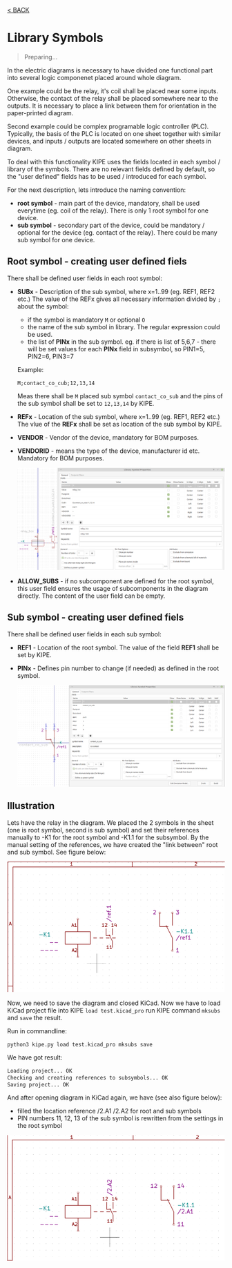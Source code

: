 [< BACK](../README.md)

# Library Symbols

> Preparing...

In the electric diagrams is necessary to have divided one functional part into several logic componenet placed around whole diagram. 

One example could be the relay, it's coil shall be placed near some inputs. Otherwise, the contact of the relay shall be placed somewhere near to the outputs. It is necessary to place a link between them for orientation in the paper-printed diagram. 

Second example could be complex programable logic controller (PLC). Typically, the basis of the PLC is located on one sheet together with similar devices, and inputs / outputs are located somewhere on other sheets in diagram.

To deal with this functionality KIPE uses the fields located in each symbol / library of the symbols. There are no relevant fields defined by default, so the "user defined" fields has to be used / introduced for each symbol.

For the next description, lets introduce the naming convention:
* __root symbol__ - main part of the device, mandatory, shall be used everytime (eg. coil of the relay). There is only 1 root symbol for one device.
* __sub symbol__ - secondary part of the device, could be mandatory / optional for the device (eg. contact of the relay). There could be many sub symbol for one device.

## Root symbol - creating user defined fiels

There shall be defined user fields in each root symbol:
* __SUBx__ - Description of the sub symbol, where x=1..99 (eg. REF1, REF2 etc.) The value of the REFx gives all necessary information divided by ```;``` about the symbol:
  * if the symbol is mandatory ```M``` or optional ```O```
  * the name of the sub symbol in library. The regular expression could be used.
  * the list of __PINx__ in the sub symbol. eg. if there is list of 5,6,7 - there will be set values for each __PINx__ field in subsymbol, so PIN1=5, PIN2=6, PIN3=7
  
  Example:
  ```
  M;contact_co_cub;12,13,14
  ```
  Meas there shall be ```M``` placed sub symbol ```contact_co_sub``` and the pins of the sub symbol shall be set to ```12,13,14``` by KIPE.  
* __REFx__ - Location of the sub symbol, where x=1..99 (eg. REF1, REF2 etc.) The vlue of the __REFx__ shall be set as location of the sub symbol by KIPE.
* __VENDOR__ - Vendor of the device, mandatory for BOM purposes.
* __VENDORID__ - means the type of the device, manufacturer id etc. Mandatory for BOM purposes.

    ![root_symbol_properties](img/root_symbol_properties.png)
* __ALLOW_SUBS__ - if no subcomponent are defined for the root symbol, this user field ensures the usage of subcomponents in the diagram directly. The content of the user field can be empty.    
## Sub symbol - creating user defined fiels

There shall be defined user fields in each sub symbol:
* __REF1__ - Location of the root symbol. The value of the field __REF1__ shall be set by KIPE.
* __PINx__ - Defines pin number to change (if needed) as defined in the root symbol.

    ![sub_symbol_properties](img/sub_symbol_properties.png)
    
## Illustration
Lets have the relay in the diagram. We placed the 2 symbols in the sheet (one is root symbol, second is sub symbol) and set their references manually to -K1 for the root symbol and -K1.1 for the subsymbol. By the manual setting of the references, we have created the "link between" root and sub symbol. See figure below:

![before_mksubs](img/before_mksubs.png)

Now, we need to save the diagram and closed KiCad. Now we have to load KiCad project file into KIPE ```load test.kicad_pro``` run KIPE command ```mksubs``` and ```save``` the result. 

Run in commandline:
```
python3 kipe.py load test.kicad_pro mksubs save
```
We have got result:
```
Loading project... OK
Checking and creating references to subsymbols... OK
Saving project... OK
```
And after opening diagram in KiCad again, we have (see also figure below):
* filled the location reference /2.A1 /2.A2 for root and sub symbols
* PIN numbers 11, 12, 13 of the sub symbol is rewritten from the settings in the root symbol

![after_mksubs](img/after_mksubs.png)

